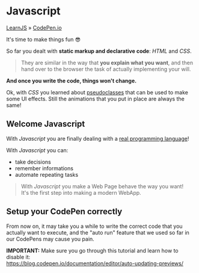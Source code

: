 # Javascript
[LearnJS](../../../README.md) » [CodePen.io](../README.md)

It's time to make things fun 😎

So far you dealt with **static markup and declarative code**: _HTML_ and _CSS_.

> They are similar in the way that **you explain what you want**, and then hand over to the
> browser the task of actually implementing your will.

**And once you write the code, things won't change.**

Ok, with _CSS_ you learned about [pseudoclasses][1] that can be used to make some UI effects.
Still the animations that you put in place are always the same!

## Welcome Javascript

With _Javascript_ you are finally dealing with a [real programming language][2]!

With _Javascript_ you can:

- take decisions
- remember informations
- automate repeating tasks

> With _Javascript_ you make a Web Page behave the way you want!  
> It's the first step into making a modern WebApp.

## Setup your CodePen correctly

From now on, it may take you a while to write the correct code that you actually want to
execute, and the "auto run" feature that we used so far in our CodePens may cause you pain.

**IMPORTANT:** Make sure you go through this tutorial and learn how to disable it:  
https://blog.codepen.io/documentation/editor/auto-updating-previews/

[1]: ../css/pseudoclasses.md
[2]: https://www.quora.com/Is-CSS-or-HTML-a-programming-language

